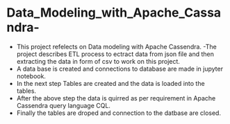 # Data_Modeling_with_Apache_Cassandra-
- This project refelects on Data modeling with Apache Cassendra.
-The project describes ETL process to ectract data from json file and then extracting the data in form of csv to work on this project.
- A data base is created and connections to database are made in jupyter notebook.
- In the next step Tables are created and the data is loaded into the tables.
- After the above step the data is quirred as per requirement in Apache Cassendra query language  CQL.
- Finally the  tables are droped and connection to the datbase are closed. 
